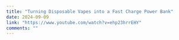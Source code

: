 ```yaml
---
title: "Turning Disposable Vapes into a Fast Charge Power Bank"
date: 2024-09-09
link: "https://www.youtube.com/watch?v=ehp23hrrEHY"
comments: ""
---
```


